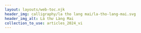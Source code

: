 ```yaml
---
layout: layouts/web-toc.njk
header_img: calligraphy/la tho lang mai/la-tho-lang-mai.svg
header_img_alt: Lá thư Làng Mai
collection_to_use: articles_2024_vi
---
```

